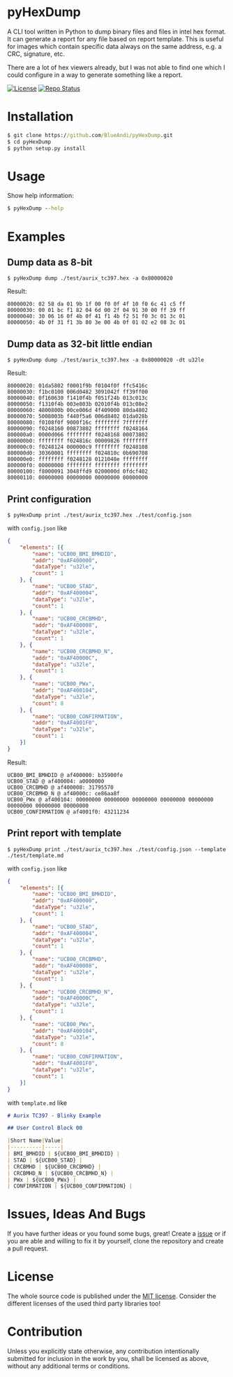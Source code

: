 # pyHexDump
A CLI tool written in Python to dump binary files and files in intel hex format. It can generate a report for any file based on report template. This is useful for images which contain specific data always on the same address, e.g. a CRC, signature, etc.

There are a lot of hex viewers already, but I was not able to find one which I could configure in a way to generate something like a report.

[![License](https://img.shields.io/badge/license-MIT-blue.svg)](http://choosealicense.com/licenses/mit/)
[![Repo Status](https://www.repostatus.org/badges/latest/wip.svg)](https://www.repostatus.org/#wip)

# Installation
```cmd
$ git clone https://github.com/BlueAndi/pyHexDump.git
$ cd pyHexDump
$ python setup.py install
```

# Usage

Show help information:
```cmd
$ pyHexDump --help
```

# Examples

## Dump data as 8-bit

```$ pyHexDump dump ./test/aurix_tc397.hex -a 0x80000020```

Result:
```
80000020: 02 58 da 01 9b 1f 00 f0 0f 4f 10 f0 6c 41 c5 ff
80000030: 00 01 bc f1 82 04 6d 00 2f 04 91 30 00 ff 39 ff
80000040: 30 06 16 0f 4b 0f 41 f1 4b f2 51 f0 3c 01 3c 01
80000050: 4b 0f 31 f1 3b 80 3e 00 4b 0f 01 02 e2 08 3c 01
```

## Dump data as 32-bit little endian

```$ pyHexDump dump ./test/aurix_tc397.hex -a 0x80000020 -dt u32le```

Result:
```
80000020: 01da5802 f0001f9b f0104f0f ffc5416c
80000030: f1bc0100 006d0482 3091042f ff39ff00
80000040: 0f160630 f1410f4b f051f24b 013c013c
80000050: f1310f4b 003e803b 02010f4b 013c08e2
80000060: 4800800b 00ce006d 4f409000 80da4802
80000070: 5008003b f440f5a6 006d8402 01da028b
80000080: f0108f0f 9000f16c ffffffff 7fffffff
80000090: f0248160 00873802 ffffffff f0248164
800000a0: 0000d066 ffffffff f0248168 00073802
800000b0: ffffffff f024816c 00009826 ffffffff
800000c0: f0248124 000000c9 ffffffff f0248108
800000d0: 30360001 ffffffff f024810c 0b690708
800000e0: ffffffff f0248128 0121048e ffffffff
800000f0: 00000000 ffffffff ffffffff ffffffff
80000100: f8000091 3048ffd9 0200000d 0fdcf402
80000110: 00000000 00000000 00000000 00000000
```

## Print configuration

```$ pyHexDump print ./test/aurix_tc397.hex ./test/config.json```

with ```config.json``` like
```json
{
    "elements": [{
        "name": "UCB00_BMI_BMHDID",
        "addr": "0xAF400000",
        "dataType": "u32le",
        "count": 1
    }, {
        "name": "UCB00_STAD",
        "addr": "0xAF400004",
        "dataType": "u32le",
        "count": 1
    }, {
        "name": "UCB00_CRCBMHD",
        "addr": "0xAF400008",
        "dataType": "u32le",
        "count": 1
    }, {
        "name": "UCB00_CRCBMHD_N",
        "addr": "0xAF40000C",
        "dataType": "u32le",
        "count": 1
    }, {
        "name": "UCB00_PWx",
        "addr": "0xAF400104",
        "dataType": "u32le",
        "count": 8
    }, {
        "name": "UCB00_CONFIRMATION",
        "addr": "0xAF4001F0",
        "dataType": "u32le",
        "count": 1
    }]
}
```

Result:
```
UCB00_BMI_BMHDID @ af400000: b35900fe
UCB00_STAD @ af400004: a0000000
UCB00_CRCBMHD @ af400008: 31795570
UCB00_CRCBMHD_N @ af40000c: ce86aa8f
UCB00_PWx @ af400104: 00000000 00000000 00000000 00000000 00000000 00000000 00000000 00000000
UCB00_CONFIRMATION @ af4001f0: 43211234
```

## Print report with template

```$ pyHexDump print ./test/aurix_tc397.hex ./test/config.json --template ./test/template.md```

with ```config.json``` like
```json
{
    "elements": [{
        "name": "UCB00_BMI_BMHDID",
        "addr": "0xAF400000",
        "dataType": "u32le",
        "count": 1
    }, {
        "name": "UCB00_STAD",
        "addr": "0xAF400004",
        "dataType": "u32le",
        "count": 1
    }, {
        "name": "UCB00_CRCBMHD",
        "addr": "0xAF400008",
        "dataType": "u32le",
        "count": 1
    }, {
        "name": "UCB00_CRCBMHD_N",
        "addr": "0xAF40000C",
        "dataType": "u32le",
        "count": 1
    }, {
        "name": "UCB00_PWx",
        "addr": "0xAF400104",
        "dataType": "u32le",
        "count": 8
    }, {
        "name": "UCB00_CONFIRMATION",
        "addr": "0xAF4001F0",
        "dataType": "u32le",
        "count": 1
    }]
}
```

with ```template.md``` like
```markdown
# Aurix TC397 - Blinky Example

## User Control Block 00

|Short Name|Value|
|----------|-----|
| BMI_BMHDID | ${UCB00_BMI_BMHDID} |
| STAD | ${UCB00_STAD} |
| CRCBMHD | ${UCB00_CRCBMHD} |
| CRCBMHD_N | ${UCB00_CRCBMHD_N} |
| PWx | ${UCB00_PWx} |
| CONFIRMATION | ${UCB00_CONFIRMATION} |
```

# Issues, Ideas And Bugs
If you have further ideas or you found some bugs, great! Create a [issue](https://github.com/BlueAndi/pyHexDump/issues) or if you are able and willing to fix it by yourself, clone the repository and create a pull request.

# License
The whole source code is published under the [MIT license](http://choosealicense.com/licenses/mit/).
Consider the different licenses of the used third party libraries too!

# Contribution
Unless you explicitly state otherwise, any contribution intentionally submitted for inclusion in the work by you, shall be licensed as above, without any additional terms or conditions.
